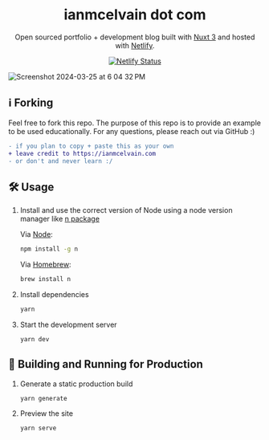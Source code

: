 <h1 align="center">
  ianmcelvain dot com
</h1>
<p align="center">
  Open sourced portfolio + development blog built with <a href="https://nuxt.com/" target="_blank">Nuxt 3</a> and hosted with <a href="https://www.netlify.com/" target="_blank">Netlify</a>.
</p>

<div align="center">
  
  [![Netlify Status](https://api.netlify.com/api/v1/badges/667cd7d1-dd28-4c04-bd2c-4ba6a8187c9c/deploy-status)](https://app.netlify.com/sites/ianmcelvain/deploys)

</div>

![Screenshot 2024-03-25 at 6 04 32 PM](https://github.com/ianmcelvain/ian-mcelvain-portfolio/assets/45335671/deec0c2b-dd3e-458d-ad62-b38b2b8dc7a8)

## :information_source: Forking
Feel free to fork this repo. The purpose of this repo is to provide an example to be used educationally. For any questions, please reach out via GitHub :)

```diff
- if you plan to copy + paste this as your own
+ leave credit to https://ianmcelvain.com
- or don't and never learn :/
```

## 🛠 Usage

1. Install and use the correct version of Node using a node version manager like [n package](https://github.com/tj/n)
   
   Via [Node](https://nodejs.org/en):
   ```sh
   npm install -g n
   ```
   Via [Homebrew](https://brew.sh/):
   ```sh
   brew install n
   ```

1. Install dependencies

   ```sh
   yarn
   ```

2. Start the development server

   ```sh
   yarn dev
   ```

## 🚀 Building and Running for Production

1. Generate a static production build

   ```sh
   yarn generate
   ```

1. Preview the site

   ```sh
   yarn serve
   ```

